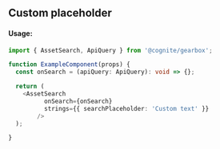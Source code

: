 ## Custom placeholder

<!-- STORY -->

#### Usage:

```typescript jsx
import { AssetSearch, ApiQuery } from '@cognite/gearbox';

function ExampleComponent(props) {
  const onSearch = (apiQuery: ApiQuery): void => {};

  return (
    <AssetSearch
          onSearch={onSearch}
          strings={{ searchPlaceholder: 'Custom text' }}
        />
  );

}
```
